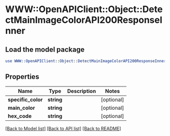 # WWW::OpenAPIClient::Object::DetectMainImageColorAPI200ResponseInner

## Load the model package
```perl
use WWW::OpenAPIClient::Object::DetectMainImageColorAPI200ResponseInner;
```

## Properties
Name | Type | Description | Notes
------------ | ------------- | ------------- | -------------
**specific_color** | **string** |  | [optional] 
**main_color** | **string** |  | [optional] 
**hex_code** | **string** |  | [optional] 

[[Back to Model list]](../README.md#documentation-for-models) [[Back to API list]](../README.md#documentation-for-api-endpoints) [[Back to README]](../README.md)


